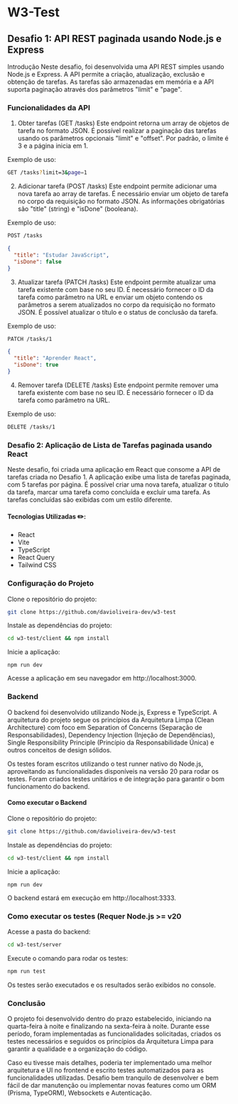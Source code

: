 # W3-Test

## Desafio 1: API REST paginada usando Node.js e Express
Introdução
Neste desafio, foi desenvolvida uma API REST simples usando Node.js e Express. A API permite a criação, atualização, exclusão e obtenção de tarefas. As tarefas são armazenadas em memória e a API suporta paginação através dos parâmetros "limit" e "page".

### Funcionalidades da API
1. Obter tarefas (GET /tasks)
Este endpoint retorna um array de objetos de tarefa no formato JSON. É possível realizar a paginação das tarefas usando os parâmetros opcionais "limit" e "offset". Por padrão, o limite é 3 e a página inicia em 1.

Exemplo de uso:

```bash
GET /tasks?limit=3&page=1
```
2. Adicionar tarefa (POST /tasks)
Este endpoint permite adicionar uma nova tarefa ao array de tarefas. É necessário enviar um objeto de tarefa no corpo da requisição no formato JSON. As informações obrigatórias são "title" (string) e "isDone" (booleana).

Exemplo de uso:

```bash
POST /tasks
```
```json
{
  "title": "Estudar JavaScript",
  "isDone": false
}
```

3. Atualizar tarefa (PATCH /tasks)
Este endpoint permite atualizar uma tarefa existente com base no seu ID. É necessário fornecer o ID da tarefa como parâmetro na URL e enviar um objeto contendo os parâmetros a serem atualizados no corpo da requisição no formato JSON. É possível atualizar o título e o status de conclusão da tarefa.

Exemplo de uso:

```bash
PATCH /tasks/1
```
```json
{
  "title": "Aprender React",
  "isDone": true
}
```

4. Remover tarefa (DELETE /tasks)
Este endpoint permite remover uma tarefa existente com base no seu ID. É necessário fornecer o ID da tarefa como parâmetro na URL.

Exemplo de uso:

```bash
DELETE /tasks/1
```

### Desafio 2: Aplicação de Lista de Tarefas paginada usando React

Neste desafio, foi criada uma aplicação em React que consome a API de tarefas criada no Desafio 1. 
A aplicação exibe uma lista de tarefas paginada, com 5 tarefas por página. É possível criar uma nova tarefa, atualizar o titulo da tarefa, marcar uma tarefa como concluída e excluir uma tarefa. 
As tarefas concluídas são exibidas com um estilo diferente.

#### Tecnologias Utilizadas ✏️:
- React
- Vite
- TypeScript
- React Query
- Tailwind CSS

### Configuração do Projeto

Clone o repositório do projeto:

```bash
git clone https://github.com/davioliveira-dev/w3-test
```

Instale as dependências do projeto:

```bash
cd w3-test/client && npm install
```

Inicie a aplicação:

```bash:
npm run dev
```

Acesse a aplicação em seu navegador em http://localhost:3000.

### Backend
O backend foi desenvolvido utilizando Node.js, Express e TypeScript. A arquitetura do projeto segue os princípios da Arquitetura Limpa (Clean Architecture) com foco em Separation of Concerns (Separação de Responsabilidades), Dependency Injection (Injeção de Dependências), Single Responsibility Principle (Princípio da Responsabilidade Única) e outros conceitos de design sólidos.

Os testes foram escritos utilizando o test runner nativo do Node.js, aproveitando as funcionalidades disponíveis na versão 20 para rodar os testes. Foram criados testes unitários e de integração para garantir o bom funcionamento do backend.

#### Como executar o Backend
Clone o repositório do projeto:

```bash
git clone https://github.com/davioliveira-dev/w3-test
```

Instale as dependências do projeto:

```bash
cd w3-test/client && npm install
```

Inicie a aplicação:

```bash:
npm run dev
```
O backend estará em execução em http://localhost:3333.

### Como executar os testes (Requer Node.js >= v20
Acesse a pasta do backend:

```bash
cd w3-test/server
```

Execute o comando para rodar os testes:

```bash
npm run test
```

Os testes serão executados e os resultados serão exibidos no console.

### Conclusão
O projeto foi desenvolvido dentro do prazo estabelecido, iniciando na quarta-feira à noite e finalizando na sexta-feira à noite. 
Durante esse período, foram implementadas as funcionalidades solicitadas, criados os testes necessários e seguidos os princípios da Arquitetura Limpa para garantir a qualidade e a organização do código.

Caso eu tivesse mais detalhes, poderia ter implementado uma melhor arquitetura e UI no frontend e escrito testes automatizados para as funcionalidades utilizadas.
Desafio bem tranquilo de desenvolver e bem fácil de dar manutenção ou implementar novas features como um ORM (Prisma, TypeORM), Websockets e Autenticação.
